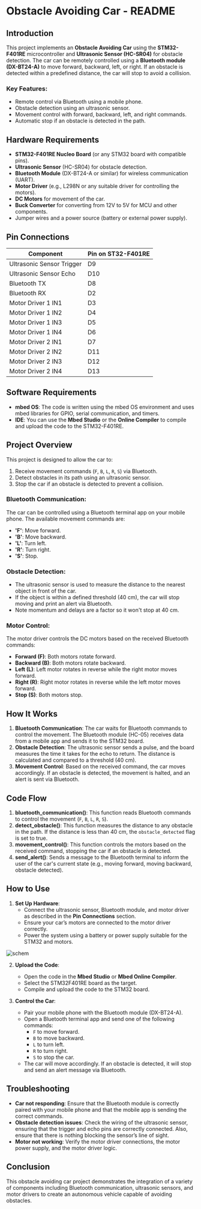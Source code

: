 # Obstacle Avoiding Car - README

## Introduction
This project implements an **Obstacle Avoiding Car** using the **STM32-F401RE** microcontroller and **Ultrasonic Sensor (HC-SR04)** for obstacle detection. The car can be remotely controlled using a **Bluetooth module (DX-BT24-A)** to move forward, backward, left, or right. If an obstacle is detected within a predefined distance, the car will stop to avoid a collision.

### Key Features:
- Remote control via Bluetooth using a mobile phone.
- Obstacle detection using an ultrasonic sensor.
- Movement control with forward, backward, left, and right commands.
- Automatic stop if an obstacle is detected in the path.

## Hardware Requirements
- **STM32-F401RE Nucleo Board** (or any STM32 board with compatible pins).
- **Ultrasonic Sensor** (HC-SR04) for obstacle detection.
- **Bluetooth Module** (DX-BT24-A or similar) for wireless communication (UART).
- **Motor Driver** (e.g., L298N or any suitable driver for controlling the motors).
- **DC Motors** for movement of the car.
- **Buck Converter** for converting from 12V to 5V for MCU and other components.
- Jumper wires and a power source (battery or external power supply).

## Pin Connections
| **Component**            | **Pin on ST32-F401RE** |
|--------------------------|------------------------|
| Ultrasonic Sensor Trigger | D9                     |
| Ultrasonic Sensor Echo    | D10                    |
| Bluetooth TX              | D8                     |
| Bluetooth RX              | D2                     |
| Motor Driver 1 IN1        | D3                     |
| Motor Driver 1 IN2        | D4                     |
| Motor Driver 1 IN3        | D5                     |
| Motor Driver 1 IN4        | D6                     |
| Motor Driver 2 IN1        | D7                     |
| Motor Driver 2 IN2        | D11                    |
| Motor Driver 2 IN3        | D12                    |
| Motor Driver 2 IN4        | D13                    |

## Software Requirements
- **mbed OS**: The code is written using the mbed OS environment and uses mbed libraries for GPIO, serial communication, and timers.
- **IDE**: You can use the **Mbed Studio** or the **Online Compiler** to compile and upload the code to the STM32-F401RE.

## Project Overview
This project is designed to allow the car to:
1. Receive movement commands (`F`, `B`, `L`, `R`, `S`) via Bluetooth.
2. Detect obstacles in its path using an ultrasonic sensor.
3. Stop the car if an obstacle is detected to prevent a collision.

### Bluetooth Communication:
The car can be controlled using a Bluetooth terminal app on your mobile phone. The available movement commands are:
- **'F'**: Move forward.
- **'B'**: Move backward.
- **'L'**: Turn left.
- **'R'**: Turn right.
- **'S'**: Stop.

### Obstacle Detection:
- The ultrasonic sensor is used to measure the distance to the nearest object in front of the car.
- If the object is within a defined threshold (40 cm), the car will stop moving and print an alert via Bluetooth.
- Note momentum and delays are a factor so it won't stop at 40 cm.
  
### Motor Control:
The motor driver controls the DC motors based on the received Bluetooth commands:
- **Forward (F)**: Both motors rotate forward.
- **Backward (B)**: Both motors rotate backward.
- **Left (L)**: Left motor rotates in reverse while the right motor moves forward.
- **Right (R)**: Right motor rotates in reverse while the left motor moves forward.
- **Stop (S)**: Both motors stop.

## How It Works
1. **Bluetooth Communication**: The car waits for Bluetooth commands to control the movement. The Bluetooth module (HC-05) receives data from a mobile app and sends it to the STM32 board.
2. **Obstacle Detection**: The ultrasonic sensor sends a pulse, and the board measures the time it takes for the echo to return. The distance is calculated and compared to a threshold (40 cm).
3. **Movement Control**: Based on the received command, the car moves accordingly. If an obstacle is detected, the movement is halted, and an alert is sent via Bluetooth.

## Code Flow
1. **bluetooth_communication()**: This function reads Bluetooth commands to control the movement (`F`, `B`, `L`, `R`, `S`).
2. **detect_obstacle()**: This function measures the distance to any obstacle in the path. If the distance is less than 40 cm, the `obstacle_detected` flag is set to true.
3. **movement_control()**: This function controls the motors based on the received command, stopping the car if an obstacle is detected.
4. **send_alert()**: Sends a message to the Bluetooth terminal to inform the user of the car's current state (e.g., moving forward, moving backward, obstacle detected).

## How to Use
1. **Set Up Hardware**:
   - Connect the ultrasonic sensor, Bluetooth module, and motor driver as described in the **Pin Connections** section.
   - Ensure your car’s motors are connected to the motor driver correctly.
   - Power the system using a battery or power supply suitable for the STM32 and motors.
   
  ![schem](https://github.com/user-attachments/assets/28ea5864-eb6b-497b-b8d9-bd4b20bd2948)

2. **Upload the Code**:
   - Open the code in the **Mbed Studio** or **Mbed Online Compiler**.
   - Select the STM32F401RE board as the target.
   - Compile and upload the code to the STM32 board.

3. **Control the Car**:
   - Pair your mobile phone with the Bluetooth module (DX-BT24-A).
   - Open a Bluetooth terminal app and send one of the following commands:
     - `F` to move forward.
     - `B` to move backward.
     - `L` to turn left.
     - `R` to turn right.
     - `S` to stop the car.
   - The car will move accordingly. If an obstacle is detected, it will stop and send an alert message via Bluetooth.

## Troubleshooting
- **Car not responding**: Ensure that the Bluetooth module is correctly paired with your mobile phone and that the mobile app is sending the correct commands.
- **Obstacle detection issues**: Check the wiring of the ultrasonic sensor, ensuring that the trigger and echo pins are correctly connected. Also, ensure that there is nothing blocking the sensor’s line of sight.
- **Motor not working**: Verify the motor driver connections, the motor power supply, and the motor driver logic.

## Conclusion
This obstacle avoiding car project demonstrates the integration of a variety of components including Bluetooth communication, ultrasonic sensors, and motor drivers to create an autonomous vehicle capable of avoiding obstacles.
